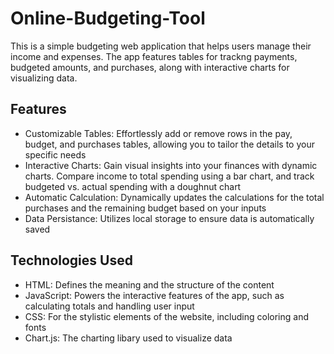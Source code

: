 # Online-Budgeting-Tool
This is a simple budgeting web application that helps users manage their income and expenses. The app features tables for trackng payments, budgeted amounts, and purchases, along with interactive charts for visualizing data. 

## Features
  - Customizable Tables: Effortlessly add or remove rows in the pay, budget, and purchases tables, allowing you to tailor the details to your specific needs
  - Interactive Charts: Gain visual insights into your finances with dynamic charts. Compare income to total spending using a bar chart, and track budgeted vs. actual spending with a doughnut chart
  - Automatic Calculation: Dynamically updates the calculations for the total purchases and the remaining budget based on your inputs
  - Data Persistance: Utilizes local storage to ensure data is automatically saved

## Technologies Used
- HTML: Defines the meaning and the structure of the content
- JavaScript: Powers the interactive features of the app, such as calculating totals and handling user input
- CSS: For the stylistic elements of the website, including coloring and fonts
- Chart.js: The charting libary used to visualize data
